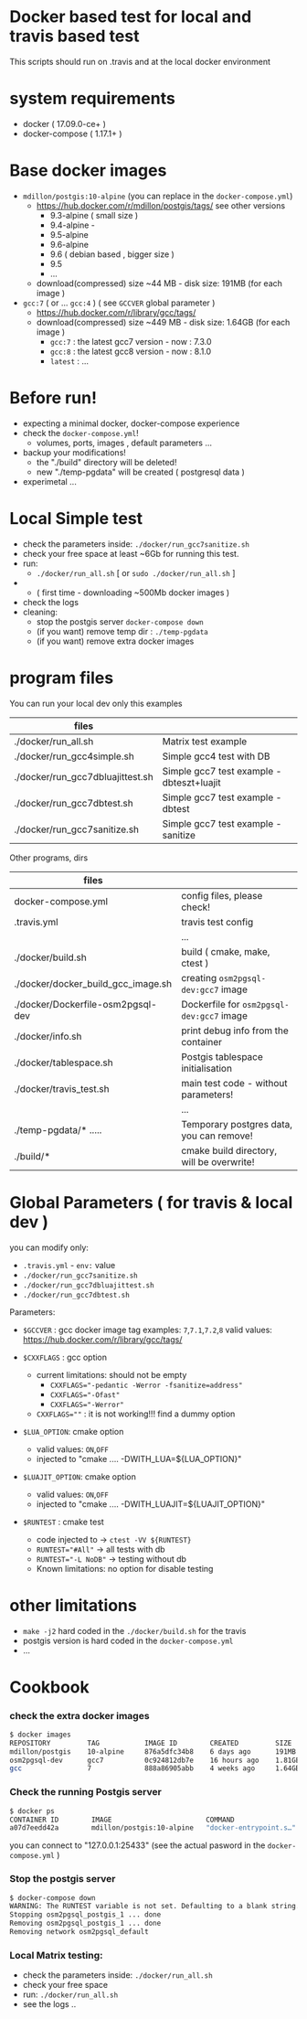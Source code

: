 # Docker based test for local and travis based test

This scripts should run on .travis and at the local docker environment

# system requirements
- docker  ( 17.09.0-ce+ )
- docker-compose ( 1.17.1+ )


# Base docker images
- `mdillon/postgis:10-alpine` (you can replace in the `docker-compose.yml`)
    - https://hub.docker.com/r/mdillon/postgis/tags/   see other versions
        - 9.3-alpine ( small size )
        - 9.4-alpine     - 
        - 9.5-alpine
        - 9.6-alpine
        - 9.6  ( debian based , bigger size  )
        - 9.5 
        - ...
    - download(compressed) size ~44 MB - disk size: 191MB (for each image )
- `gcc:7`   ( or ...  `gcc:4` )    ( see `GCCVER` global parameter )
    - https://hub.docker.com/r/library/gcc/tags/
    - download(compressed) size ~449 MB - disk size: 1.64GB (for each image )
        - `gcc:7`  : the latest gcc7 version - now : 7.3.0
        - `gcc:8`  : the latest gcc8 version - now : 8.1.0
        - `latest` : ...

# Before run!
- expecting a minimal docker, docker-compose experience
- check the `docker-compose.yml`! 
    - volumes, ports, images , default parameters ...
- backup your modifications!  
    - the "./build" directory will be deleted!
    - new "./temp-pgdata" will be created ( postgresql data )
- experimetal ...

# Local Simple test
- check the parameters inside: `./docker/run_gcc7sanitize.sh`
- check your free space  at least ~6Gb for running this test.
- run:   
    - `./docker/run_all.sh`   [ or  `sudo ./docker/run_all.sh` ] 
-   - ( first time - downloading ~500Mb docker images )
- check the logs
- cleaning:
    - stop the postgis server  `docker-compose down`
    - (if you want) remove temp dir : `./temp-pgdata`
    - (if you want) remove extra docker images


# program files

You can run your local dev only this examples 

| files                              |                                           |
|------------------------------------| ----------------------------------------- |
| ./docker/run_all.sh                | Matrix test example                       |
| ./docker/run_gcc4simple.sh         | Simple gcc4 test with DB                  |
| ./docker/run_gcc7dbluajittest.sh   | Simple gcc7 test example -dbteszt+luajit  |
| ./docker/run_gcc7dbtest.sh         | Simple gcc7 test example -dbtest          |
| ./docker/run_gcc7sanitize.sh       | Simple gcc7 test example -sanitize        |

Other programs, dirs 

| files                              |                                            | 
|------------------------------------| -------------------------------------------|
| docker-compose.yml                 | config files, please check!                | 
| .travis.yml                        | travis test config                         |
|                                 | ...                                        |
| ./docker/build.sh                  | build ( cmake, make, ctest )               |
| ./docker/docker_build_gcc_image.sh | creating `osm2pgsql-dev:gcc7` image        |
| ./docker/Dockerfile-osm2pgsql-dev  | Dockerfile for `osm2pgsql-dev:gcc7` image  |
| ./docker/info.sh                   | print debug info from the container        |
| ./docker/tablespace.sh             | Postgis tablespace initialisation          |
| ./docker/travis_test.sh            | main test code - without parameters!       |
|                                    | ...                                        |
| ./temp-pgdata/* .....              | Temporary postgres data, you can remove!   |
| ./build/*                          | cmake build directory, will be overwrite!  |



# Global Parameters ( for travis & local dev )

you can modify only:

*  `.travis.yml`           - `env:` value 
*  `./docker/run_gcc7sanitize.sh`
*  `./docker/run_gcc7dbluajittest.sh`
*  `./docker/run_gcc7dbtest.sh`



Parameters:

* `$GCCVER` : gcc docker image tag 
    examples: `7`,`7.1`,`7.2`,`8`
    valid values:  https://hub.docker.com/r/library/gcc/tags/

* `$CXXFLAGS` : gcc option
    * current limitations:  should not be empty
        * `CXXFLAGS="-pedantic -Werror -fsanitize=address"`
        * `CXXFLAGS="-Ofast"`
        * `CXXFLAGS="-Werror"`
    *  `CXXFLAGS=""` : it is not working!!! find a dummy option


* `$LUA_OPTION`: cmake option       
    * valid values: `ON`,`OFF`
    * injected to "cmake ....  -DWITH_LUA=${LUA_OPTION}"

* `$LUAJIT_OPTION`: cmake option       
    * valid values: `ON`,`OFF`
    * injected to "cmake ....  -DWITH_LUAJIT=${LUAJIT_OPTION}"

* `$RUNTEST`  : cmake test  
   * code injected to ->  `ctest -VV ${RUNTEST}`
    *  `RUNTEST="#All"`    -> all tests with db 
    *  `RUNTEST="-L NoDB"` -> testing without db  
   * Known limitations: no option for disable testing 



# other limitations
- `make -j2` hard coded in the `./docker/build.sh`  for the travis
- postgis version is hard coded in the `docker-compose.yml` 
- ...


# Cookbook

### check the extra docker images

```bash
$ docker images
REPOSITORY         TAG           IMAGE ID        CREATED         SIZE
mdillon/postgis    10-alpine     876a5dfc34b8    6 days ago      191MB
osm2pgsql-dev      gcc7          0c924812db7e    16 hours ago    1.81GB
gcc                7             888a86905abb    4 weeks ago     1.64GB
```

### Check the running Postgis server

```bash
$ docker ps
CONTAINER ID        IMAGE                       COMMAND                  CREATED             STATUS              PORTS                       NAMES
a07d7eedd42a        mdillon/postgis:10-alpine   "docker-entrypoint.s…"   About an hour ago   Up About an hour    127.0.0.1:25433->5432/tcp   osm2pgsql_postgis_1
```
you can connect to  "127.0.0.1:25433"  (see the actual pasword in the `docker-compose.yml` )


### Stop the postgis server

```bash
$ docker-compose down
WARNING: The RUNTEST variable is not set. Defaulting to a blank string.
Stopping osm2pgsql_postgis_1 ... done
Removing osm2pgsql_postgis_1 ... done
Removing network osm2pgsql_default
```


### Local Matrix testing:
- check the parameters inside: `./docker/run_all.sh`
- check your free space 
- run:   `./docker/run_all.sh`
- see the logs ..


